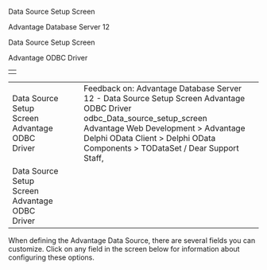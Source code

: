 Data Source Setup Screen




Advantage Database Server 12  

Data Source Setup Screen

Advantage ODBC Driver

|  |
| --- |
|  |

|  |  |  |  |  |
| --- | --- | --- | --- | --- |
| Data Source Setup Screen  Advantage ODBC Driver |  |  | Feedback on: Advantage Database Server 12 - Data Source Setup Screen Advantage ODBC Driver odbc\_Data\_source\_setup\_screen Advantage Web Development > Advantage Delphi OData Client > Delphi OData Components > TODataSet / Dear Support Staff, |  |
| Data Source Setup Screen  Advantage ODBC Driver |  |  |  |  |

When defining the Advantage Data Source, there are several fields you can customize. Click on any field in the screen below for information about configuring these options.